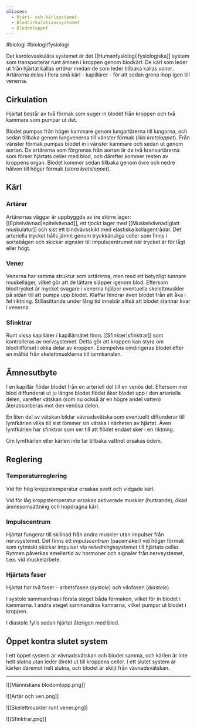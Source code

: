 ```yaml
---
aliases:
  - Hjärt- och kärlsystemet
  - Blodcirkulationssystemet
  - Blodomloppet
---
```

#biologi #biologi/fysiologi 

Det kardiovaskulära systemet är det [[Humanfysiologi|fysiologiska]] system som transporterar runt
ämnen i kroppen genom blodkärl. De kärl som leder ut från hjärtat kallas *artärer* medan de som leder tillbaka kallas *vener*. Artärerna delas i flera små kärl - kapillärer - för att sedan grena ihop igen till venerna.
## Cirkulation
Hjärtat består av två förmak som suger in blodet från kroppen och två kammare som pumpar ut det.

Blodet pumpas från höger kammare genom lungartärerna till lungorna, och sedan tillbaka genom lungvenerna till vänster förmak (*lilla kretsloppet*). Från vänster förmak pumpas blodet in i vänster kammare och sedan ut genom aortan. De artärerna som förgrenas från aortan är de två kransartärerna som förser hjärtats celler med blod, och därefter kommer resten av kroppens organ. Blodet kommer sedan tillbaka genom övre och nedre hålven till höger förmak (*stora kretsloppet*).
## Kärl
### Artärer
Artärernas väggar är uppbyggda av tre större lager: [[Epitelvävnad|epitelvävnad]], ett tjockt lager med [[Muskelvävnad|glatt muskulatur]] och sist ett bindvävsskikt med elastiska kollagentrådar. Det arteriella trycket hålls jämnt genom tryckkänsliga celler som finns i aortabågen och skickar signaler till impulscentrumet när trycket är för lågt eller högt.
### Vener
Venerna har samma struktur som artärerna, men med ett betydligt tunnare muskellager, vilket gör att de lättare släpper igenom blod. Eftersom blodtrycket är mycket svagare i venerna hjälper eventuella skelettmuskler på sidan till att pumpa upp blodet. Klaffar hindrar även blodet från att åka i fel riktning. Stillasittande under lång tid innebär alltså att blodet stannar kvar i venerna.
### Sfinktrar
Runt vissa kapillärer i kapillärnätet finns [[Sfinkter|sfinktrar]] som kontrolleras av nervsystemet. Detta gör att kroppen kan styra om blodtillförsel i olika delar av kroppen. Exempelvis omdirigeras blodet efter en måltid från skelettmusklerna till tarmkanalen.
## Ämnesutbyte
I en kapillär flödar blodet från en arteriell del till en venös del. Eftersom mer blod diffunderat ut ju längre blodet flödat åker blodet upp i den arteriella delen, varefter vätskan (som nu också är en högre andel vatten) återabsorberas mot den venösa delen.

En liten del av vätskan bildar vävnadsvätska som eventuellt diffunderar till lymfkärlen vilka till sist tömmer sin vätska i närheten av hjärtat. Även lymfkärlen har sfinktrar som ser till att flödet endast sker i en riktning.

Om lymfkärlen eller kärlen inte tar tillbaka vattnet orsakas ödem.
## Reglering
### Temperaturreglering
Vid för hög kroppstemperatur orsakas svett och vidgade kärl.

Vid för låg kroppstemperatur orsakas aktiverade muskler (huttrande), ökad ämnesomsättning och hopdragna kärl.
### Impulscentrum
Hjärtat fungerar till skillnad från andra muskler utan impulser från nervsystemet. Det finns ett *impulscentrum* (pacemaker) vid höger förmak som rytmiskt skickar impulser via *retledningssystemet* till hjärtats celler. Rytmen påverkas emellertid av hormoner och signaler från nervsystemet, t.ex. vid muskelarbete.
### Hjärtats faser
Hjärtat har två faser - arbetsfasen (*systole*) och vilofasen (*diastole*).

I systole sammandras i första steget båda förmaken, vilket för in blodet i kammarna. I andra steget sammandras kamrarna, vilket pumpar ut blodet i kroppen.

I diastole fylls sedan hjärtat återigen med blod.
## Öppet kontra slutet system
I ett öppet system är vävnadsvätskan och blodet samma, och kärlen är inte helt slutna utan leder direkt ut till kroppens celler. I ett slutet system är kärlen däremot helt slutna, och blodet är skiljt från vävnadsvätskan.

---

![[Människans blodomlopp.png]]

![[Artär och ven.png]]

![[Skelettmuskler runt vener.png]]

![[Sfinktrar.png]]